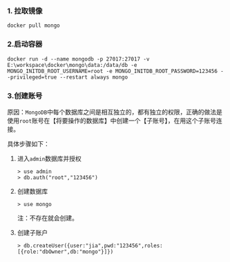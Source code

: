 ### 1. 拉取镜像

```
docker pull mongo
```

### 2.启动容器

```
docker run -d --name mongodb -p 27017:27017 -v E:\workspace\docker\mongo\data:/data/db -e MONGO_INITDB_ROOT_USERNAME=root -e MONGO_INITDB_ROOT_PASSWORD=123456 --privileged=true --restart always mongo
```

### 3.创建账号

原因：`MongoDB`中每个数据库之间是相互独立的，都有独立的权限，正确的做法是使用`root`账号在【将要操作的数据库】中创建一个【子账号】，在用这个子账号连接。

具体步骤如下：

1. 进入`admin`数据库并授权

   ```
   > use admin
   > db.auth("root","123456")
   ```

2. 创建数据库

   ```
   > use mongo
   ```

   注：不存在就会创建。

3. 创建子账户

   ```
   > db.createUser({user:"jia",pwd:"123456",roles:[{role:"dbOwner",db:"mongo"}]})
   ```

   